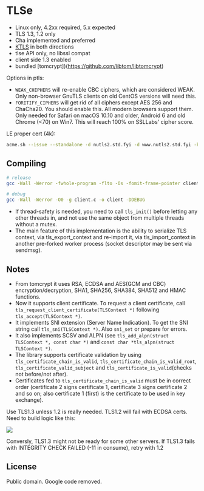 # TLSe

- Linux only, 4.2xx required, 5.x expected
- TLS 1.3, 1.2 only
- Cha implemented and preferred
- [KTLS](https://github.com/torvalds/linux/blob/master/Documentation/networking/tls.rst) in both directions
- tlse API only, no libssl compat
- client side 1.3 enabled
- bundled [tomcrypt])(https://github.com/libtom/libtomcrypt)

Options in ptls:

- `WEAK_CHIPHERS` will re-enable CBC ciphers, which are considered WEAK. Only non-browser GnuTLS clients on old CentOS versions will need this.
- `FORITIFY_CIPHERS` will get rid of all ciphers except AES 256 and ChaCha20. You should enable this. All modern browsers support them. Only needed for Safari on macOS 10.10 and older, Android 6 and old Chrome (<70) on Win7. This will reach 100% on SSLLabs' cipher score. 

LE proper cert (4k):

```bash
acme.sh --issue --standalone -d nutls2.std.fyi -d www.nutls2.std.fyi -k 4096 -ak 4096
```

Compiling
----------

```bash
# release
gcc -Wall -Werror -fwhole-program -flto -Os -fomit-frame-pointer client.c -o client

# debug
gcc -Wall -Werror -O0 -g client.c -o client -DDEBUG
```

- If thread-safety is needed, you need to call `tls_init()` before letting any other threads in, and not use the same object from multiple threads without a mutex.
- The main feature of this implementation is the ability to serialize TLS context, via tls_export_context and re-import it, via tls_import_context in another pre-forked worker process (socket descriptor may be sent via sendmsg).


Notes
-----

- From tomcrypt it uses RSA, ECDSA and AES(GCM and CBC) encryption/decryption, SHA1, SHA256, SHA384, SHA512 and HMAC functions.
- Now it supports client certificate. To request a client certificate, call ``tls_request_client_certificate(TLSContext *)`` following ``tls_accept(TLSContext *)``.
- It implements SNI extension (Server Name Indication). To get the SNI string call ``tls_sni(TLSContext *)``. Also `sni_set` or prepare for errors.
- It also implements SCSV and ALPN (see ``tls_add_alpn(struct TLSContext *, const char *)`` and ``const char *tls_alpn(struct TLSContext *)``.
- The library supports certificate validation by using ``tls_certificate_chain_is_valid``, ``tls_certificate_chain_is_valid_root``, ``tls_certificate_valid_subject`` and ``tls_certificate_is_valid``(checks not before/not after).
- Certificates fed to ``tls_certificate_chain_is_valid`` must be in correct order (certificate 2 signs certificate 1, certificate 3 signs certificate 2 and so on; also certificate 1 (first) is the certificate to be used in key exchange).

Use TLS1.3 unless 1.2 is really needed. TLS1.2 will fail with ECDSA certs. Need to build logic like this:

![](https://mermaid.ink/svg/eyJjb2RlIjoiZ3JhcGggVERcbiAgQVtUTFMxLjIgQ2xpZW50XSAtLT58U3VjY2Vzc3wgQihSZXNwb25zZSlcbiAgQSAtLT58RmFpbHVyZXwgQ3tFQ0RTQT99XG4gIEMgLS0-fE5vfCBEKEVycm9yKVxuICBDIC0tPnxZZXN8IEVcbiAgRVtUTFMxLjMgQ2xpZW50XSAtLT58U3VjY2Vzc3wgQlxuICBFIC0tPnxGYWlsdXJlfCBEXG4iLCJtZXJtYWlkIjp7InRoZW1lIjoiZGVmYXVsdCJ9LCJ1cGRhdGVFZGl0b3IiOmZhbHNlfQ)

Conversly, TLS1.3 might not be ready for some other servers. If TLS1.3 fails with INTEGRITY CHECK FAILED (-11 in consume), retry with 1.2

License
----------
Public domain. Google code removed.
